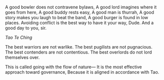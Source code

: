 A good bowler does not contravene bylaws,
A good lord imagines where it goes from here,
A good buddy rests easy,
A good man is thurrah,
A good story makes you laugh to beat the band,
A good burger is found in low places.
Avoiding conflict is the best way to have it your way, Dude.
And a good day to you, sir.

*Tao Te Ching*

The best warriors are not warlike.
The best pugilists are not pugnacious.
The best contenders are not contentious.
The best overlords do not lord themselves over.

This is called going with the flow of nature—
It is the most effective approach toward governance,
Because it is aligned in accordance with Tao.